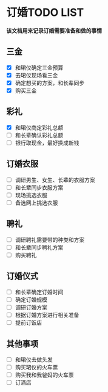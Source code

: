 # 订婚TODO LIST
**该文档用来记录订婚需要准备和做的事情**
## 三金 
- [x] 和珺仪确定三金预算
- [x] 去珺仪现场看三金
- [x] 确定想买的方案，和长辈同步
- [x] 购买三金
## 彩礼
- [x] 和珺仪商定彩礼总额
- [ ] 和长辈确认彩礼总额
- [ ] 银行取现金，最好换成新钱
## 订婚衣服
- [ ] 调研男生、女生、长辈的衣服方案
- [ ] 和长辈同步衣服方案
- [ ] 现场挑选衣服
- [ ] 备选网上挑选衣服
## 聘礼
- [ ] 调研聘礼需要带的种类和方案
- [ ] 和长辈同步聘礼方案
- [ ] 购买聘礼
## 订婚仪式
- [ ] 和长辈确定订婚时间
- [ ] 确定订婚规模
- [ ] 调研订婚方案
- [ ] 根据订婚方案进行相关准备
- [ ] 提前订饭店
## 其他事项
- [ ] 和珺仪去做头发
- [ ] 购买珺仪的火车票
- [ ] 购买我和我爸妈的火车票
- [ ] 订酒店 
